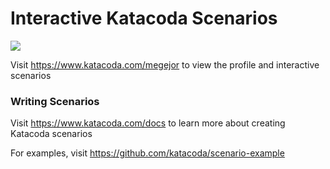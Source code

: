 # Interactive Katacoda Scenarios

[![](http://shields.katacoda.com/katacoda/megejor/count.svg)](https://www.katacoda.com/megejor "Get your profile on Katacoda.com")

Visit https://www.katacoda.com/megejor to view the profile and interactive scenarios

### Writing Scenarios
Visit https://www.katacoda.com/docs to learn more about creating Katacoda scenarios

For examples, visit https://github.com/katacoda/scenario-example
